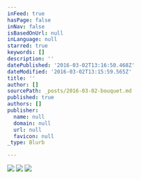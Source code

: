 ```yaml
---
inFeed: true
hasPage: false
inNav: false
isBasedOnUrl: null
inLanguage: null
starred: true
keywords: []
description: ''
datePublished: '2016-03-02T13:16:50.468Z'
dateModified: '2016-03-02T13:15:59.565Z'
title: ''
author: []
sourcePath: _posts/2016-03-02-bouquet.md
published: true
authors: []
publisher:
  name: null
  domain: null
  url: null
  favicon: null
_type: Blurb

---
```

![](https://the-grid-user-content.s3-us-west-2.amazonaws.com/e922ee38-327f-45a5-a87c-f36492f6a6a5.jpg)
![](https://the-grid-user-content.s3-us-west-2.amazonaws.com/fcfbacb8-bf57-4308-ad28-296f2e31afbc.jpg)
![](https://the-grid-user-content.s3-us-west-2.amazonaws.com/1ebc40df-2c93-43b9-aa33-7edfd4e217b0.jpg)